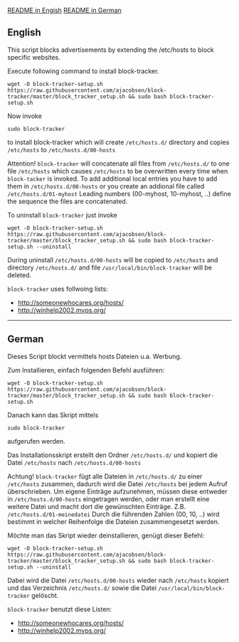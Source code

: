<a href="#english">README in Engish</a>
<a href="#german">README in German</a>

<a name="english"></a>
## English
This script blocks advertisements by extending the /etc/hosts to block specific websites.

Execute following command to install block-tracker.
```
wget -O block-tracker-setup.sh https://raw.githubusercontent.com/ajacobsen/block-tracker/master/block_tracker_setup.sh && sudo bash block-tracker-setup.sh
```

Now invoke 
```
sudo block-tracker 
```
to install block-tracker which will create `/etc/hosts.d/` directory and 
copies `/etc/hosts` to `/etc/hosts.d/00-hosts`

Attention! `block-tracker` will concatenate all files from `/etc/hosts.d/` to one file `/etc/hosts`
which causes `/etc/hosts` to be overwritten every time when `block-tacker` is invoked.
To add additional local entries you have to add them in `/etc/hosts.d/00-hosts`
or you create an addional file called `/etc/hosts.d/01-myhost`
Leading numbers (00-myhost, 10-myhost, ..) define the sequence the files are concatenated.

To uninstall `block-tracker` just invoke
```
wget -O block-tracker-setup.sh https://raw.githubusercontent.com/ajacobsen/block-tracker/master/block_tracker_setup.sh && sudo bash block-tracker-setup.sh --uninstall
```
During uninstall `/etc/hosts.d/00-hosts` will be copied to `/etc/hosts` and directory `/etc/hosts.d/` and file `/usr/local/bin/block-tracker` will be deleted.

`block-tracker` uses follwoing lists:
* http://someonewhocares.org/hosts/
* http://winhelp2002.mvps.org/
---
<a name="german"></a>
## German
Dieses Script blockt vermittels hosts Dateien u.a. Werbung.

Zum Installieren, einfach folgenden Befehl ausführen:
```
wget -O block-tracker-setup.sh https://raw.githubusercontent.com/ajacobsen/block-tracker/master/block_tracker_setup.sh && sudo bash block-tracker-setup.sh
```

Danach kann das Skript mittels
```
sudo block-tracker 
```
aufgerufen werden.

Das Installationsskript erstellt den Ordner `/etc/hosts.d/` und kopiert die Datei `/etc/hosts` nach `/etc/hosts.d/00-hosts`

Achtung! `block-tracker` fügt alle Dateien in `/etc/hosts.d/` zu einer `/etc/hosts`
zusammen, dadurch wird die Datei `/etc/hosts` bei jedem Aufruf überschrieben. 
Um eigene Einträge aufzunehmen, müssen diese entweder in `/etc/hosts.d/00-hosts`
eingetragen werden, oder man erstellt eine weitere Datei und macht
dort die gewünschten Einträge. Z.B. `/etc/hosts.d/01-meinedatei`
Durch die führenden Zahlen (00, 10, ..) wird bestimmt in welcher Reihenfolge
die Dateien zusammengesetzt werden.

Möchte man das Skript wieder deinstallieren, genügt dieser Befehl:
```
wget -O block-tracker-setup.sh https://raw.githubusercontent.com/ajacobsen/block-tracker/master/block_tracker_setup.sh && sudo bash block-tracker-setup.sh --uninstall
```
Dabei wird die Datei `/etc/hosts.d/00-hosts` wieder nach `/etc/hosts` kopiert und das Verzeichnis `/etc/hosts.d/` sowie die Datei `/usr/local/bin/block-tracker` gelöscht.

`block-tracker` benutzt diese Listen:
* http://someonewhocares.org/hosts/
* http://winhelp2002.mvps.org/

